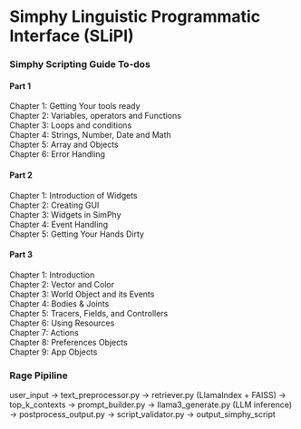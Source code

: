 # Simphy Linguistic Programmatic Interface (SLiPI)


### Simphy Scripting Guide To-dos

#### Part 1

Chapter 1: Getting Your tools ready  
Chapter 2: Variables, operators and Functions  
Chapter 3: Loops and conditions  
Chapter 4: Strings, Number, Date and Math  
Chapter 5: Array and Objects  
Chapter 6: Error Handling  

#### Part 2  

Chapter 1: Introduction of Widgets  
Chapter 2: Creating GUI  
Chapter 3: Widgets in SimPhy  
Chapter 4: Event Handling  
Chapter 5: Getting Your Hands Dirty  

#### Part 3  

Chapter 1: Introduction  
Chapter 2: Vector and Color  
Chapter 3: World Object and its Events  
Chapter 4: Bodies & Joints  
Chapter 5: Tracers, Fields, and Controllers  
Chapter 6: Using Resources  
Chapter 7: Actions  
Chapter 8: Preferences Objects  
Chapter 9: App Objects  

### Rage Pipiline

user_input → text_preprocessor.py → retriever.py (LlamaIndex + FAISS)
    → top_k_contexts → prompt_builder.py
        → llama3_generate.py (LLM inference)
            → postprocess_output.py → script_validator.py → output_simphy_script



